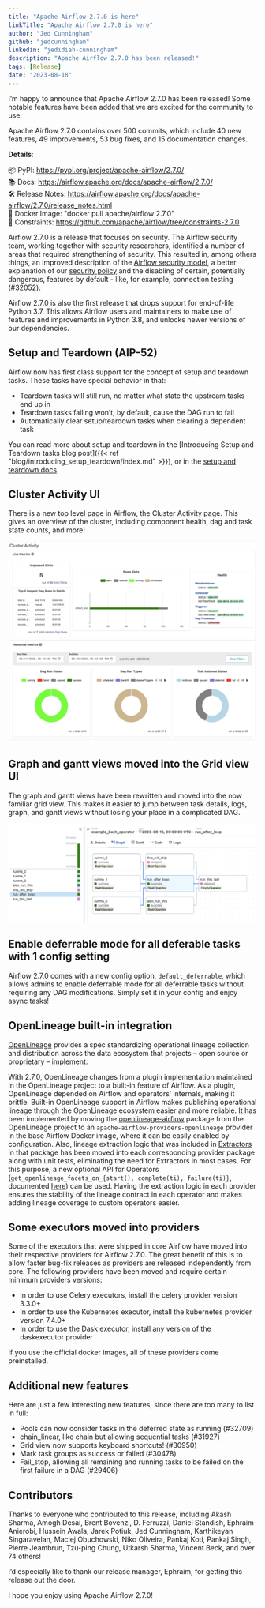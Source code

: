 ```yaml
---
title: "Apache Airflow 2.7.0 is here"
linkTitle: "Apache Airflow 2.7.0 is here"
author: "Jed Cunningham"
github: "jedcunningham"
linkedin: "jedidiah-cunningham"
description: "Apache Airflow 2.7.0 has been released!"
tags: [Release]
date: "2023-08-18"
---
```


I’m happy to announce that Apache Airflow 2.7.0 has been released! Some notable features have been added that we are excited for the community to use.

Apache Airflow 2.7.0 contains over 500 commits, which include 40 new features, 49 improvements, 53 bug fixes, and 15 documentation changes.

**Details**:

📦 PyPI: https://pypi.org/project/apache-airflow/2.7.0/ \
📚 Docs: https://airflow.apache.org/docs/apache-airflow/2.7.0/ \
🛠 Release Notes: https://airflow.apache.org/docs/apache-airflow/2.7.0/release_notes.html \
🐳 Docker Image: "docker pull apache/airflow:2.7.0" \
🚏 Constraints: https://github.com/apache/airflow/tree/constraints-2.7.0

Airflow 2.7.0 is a release that focuses on security. The Airflow security team, working together with security researchers, identified a number of areas that required strengthening of security. This resulted in, among others things, an improved description of the [Airflow security model](https://airflow.apache.org/docs/apache-airflow/stable/security/security_model/), a better explanation of our [security policy](https://github.com/apache/airflow/security/policy) and the disabling of certain, potentially dangerous, features by default - like, for example, connection testing (#32052).

Airflow 2.7.0 is also the first release that drops support for end-of-life Python 3.7. This allows Airflow users and maintainers to make use of features and improvements in Python 3.8, and unlocks newer versions of our dependencies.

## Setup and Teardown (AIP-52)

Airflow now has first class support for the concept of setup and teardown tasks. These tasks have special behavior in that:

* Teardown tasks will still run, no matter what state the upstream tasks end up in
* Teardown tasks failing won’t, by default, cause the DAG run to fail
* Automatically clear setup/teardown tasks when clearing a dependent task

You can read more about setup and teardown in the [Introducing Setup and Teardown tasks blog post]({{< ref "blog/introducing_setup_teardown/index.md" >}}), or in the [setup and teardown docs](https://airflow.apache.org/docs/apache-airflow/2.7.0/howto/setup-and-teardown.html).

## Cluster Activity UI

There is a new top level page in Airflow, the Cluster Activity page. This gives an overview of the cluster, including component health, dag and task state counts, and more!

![New cluster activity page](cluster_activity.png)

## Graph and gantt views moved into the Grid view UI

The graph and gantt views have been rewritten and moved into the now familiar grid view. This makes it easier to jump between task details, logs, graph, and gantt views without losing your place in a complicated DAG.

![Graph in grid view](graph_in_grid.png)

## Enable deferrable mode for all deferable tasks with 1 config setting

Airflow 2.7.0 comes with a new config option, `default_deferrable`, which allows admins to enable deferrable mode for all deferrable tasks without requiring any DAG modifications. Simply set it in your config and enjoy async tasks!

## OpenLineage built-in integration

[OpenLineage](https://openlineage.io/) provides a spec standardizing operational lineage collection and distribution across the data ecosystem that projects – open source or proprietary – implement.

With 2.7.0, OpenLineage changes from a plugin implementation maintained in the OpenLineage project to a built-in feature of Airflow. As a plugin, OpenLineage depended on Airflow and operators’ internals, making it brittle. Built-in OpenLineage support in Airflow makes publishing operational lineage through the OpenLineage ecosystem easier and more reliable. It has been implemented by moving the [openlineage-airflow](https://github.com/OpenLineage/OpenLineage/tree/main/integration/airflow) package from the OpenLineage project to an `apache-airflow-providers-openlineage` provider in the base Airflow Docker image, where it can be easily enabled by configuration. Also, lineage extraction logic that was included in [Extractors](https://github.com/OpenLineage/OpenLineage/tree/main/integration/airflow/openlineage/airflow/extractors) in that package has been moved into each corresponding provider package along with unit tests, eliminating the need for Extractors in most cases. For this purpose, a new optional API for Operators (`get_openlineage_facets_on_{start(), complete(ti), failure(ti)}`, documented [here](https://openlineage.io/docs/integrations/airflow/default-extractors)) can be used. Having the extraction logic in each provider ensures the stability of the lineage contract in each operator and makes adding lineage coverage to custom operators easier.

## Some executors moved into providers

Some of the executors that were shipped in core Airflow have moved into their respective providers for Airflow 2.7.0. The great benefit of this is to allow faster bug-fix releases as providers are released independently from core.
The following providers have been moved and require certain minimum providers versions:

* In order to use Celery executors, install the celery provider version 3.3.0+
* In order to use the Kubernetes executor, install the kubernetes provider version 7.4.0+
* In order to use the Dask executor, install any version of the daskexecutor provider

If you use the official docker images, all of these providers come preinstalled.

## Additional new features

Here are just a few interesting new features, since there are too many to list in full:

* Pools can now consider tasks in the deferred state as running (#32709)
* chain_linear, like chain but allowing sequential tasks (#31927)
* Grid view now supports keyboard shortcuts! (#30950)
* Mark task groups as success or failed (#30478)
* Fail_stop, allowing all remaining and running tasks to be failed on the first failure in a DAG (#29406)


## Contributors

Thanks to everyone who contributed to this release, including Akash Sharma, Amogh Desai, Brent Bovenzi, D. Ferruzzi, Daniel Standish, Ephraim Anierobi, Hussein Awala, Jarek Potiuk, Jed Cunningham, Karthikeyan Singaravelan, Maciej Obuchowski, Niko Oliveira, Pankaj Koti, Pankaj Singh, Pierre Jeambrun, Tzu-ping Chung, Utkarsh Sharma, Vincent Beck, and over 74 others!

I’d especially like to thank our release manager, Ephraim, for getting this release out the door.

I hope you enjoy using Apache Airflow 2.7.0!
